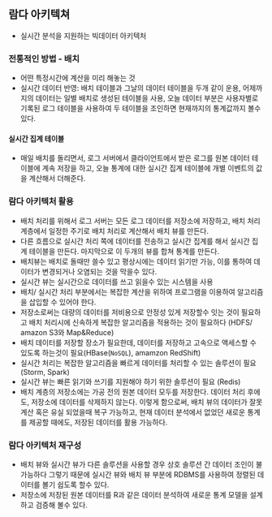 ## 람다 아키텍쳐
- 실시간 분석을 지원하는 빅데이터 아키텍처

### 전통적인 방법 - 배치
- 어떤 특정시간에 계산을 미리 해놓는 것
- 실시간 데이터 반영: 배치 테이블과 그날의 데이터 테이블을 두개 같이 운용, 어제까지의 데이터는 일별 배치로 생성된 테이블을 사용, 오늘 데이터 부분은 사용자별로 기록된 로그 테이블을 사용하여 두 테이블을 조인하면 현재까지의 통계값까지 볼수 있다.

#### 실시간 집계 테이블
- 매일 배치를 돌리면서, 로그 서버에서 클라이언트에서 받은 로그를 원본 데이터 테이블에 계속 저장을 하고, 오늘 통계에 대한 실시간 집계 테이블에 개별 이벤트의 값을 계산해서 더해준다.

### 람다 아키텍처 활용
- 배치 처리를 위해서 로그 서버는 모든 로그 데이터를 저장소에 저장하고, 배치 처리 계층에서 일정한 주기로 배치 처리로 계산해서 배치 뷰를 만든다.
- 다른 흐름으로 실시간 처리 쪽에 데이터를 전송하고 실시간 집계를 해서 실시간 집계 테이블을 만든다. 마지막으로 이 두개의 뷰를 합쳐 통계를 만든다.
- 배치뷰는 배치로 돌때만 쓸수 있고 평상시에는 데이터 읽기만 가능, 이를 통하여 데이터가 변경되거나 오염되는 것을 막을수 있다.
- 실시간 뷰는 실시간으로 데이터를 쓰고 읽을수 있는 시스템을 사용
- 배치/ 실시간 처리 부분에서는 복잡한 계산을 위하여 프로그램을 이용하여 알고리즘을 삽입할 수 있어야 한다.
- 저장소로써는 대량의 데이터를 저비용으로 안정성 있게 저장할수 잇는 것이 필요하고 배치 처리시에 신속하게 복잡한 알고리즘을 적용하는 것이 필요하다 (HDFS/ amazon S3와 Map&Reduce)
- 배치 데이터를 저장할 장소가 필요한데, 데이터를 저장하고 고속으로 액세스할 수 있도록 하는것이 필요(HBase(`NoSQL`), amamzon RedShift)
- 실시간 처리는 복잡한 알고리즘을 빠르게 데이터를 처리할 수 있는 솔루션이 필요 (Storm, Spark)
- 실시간 뷰는 빠른 읽기와 쓰기를 지원해야 하기 위한 솔루션이 필요 (Redis)
- 배치 계층의 저장소에는 가공 전의 원본 데이터 모두를 저장한다. 데이터 처리 후에도, 저장소에 데이터를 삭제하지 않는다. 이렇게 함으로써, 배치 뷰의 데이터가 잘못 계산 혹은 유실 되었을때 복구 가능하고, 현재 데이터 분석에서 없었던 새로운 통계를 제공할 때에도, 저장된 데이터를 활용 가능하다.

### 람다 아키텍처 재구성
- 배치 뷰와 실시간 뷰가 다른 솔루션을 사용할 경우 상호 솔루션 간 데이터 조인이 불가능하다 그렇기 때문에 실시간 뷰와 배치 뷰 부분에 RDBMS를 사용하여 정렬된 데이터를 볼기 쉽도록 할수 있다.
- 저장소에 저장된 원본 데이터를 R과 같은 데이터 분석하여 새로운 통계 모델을 설계하고 검증해 볼수 있다.
